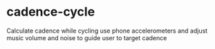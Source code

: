 # cadence-cycle
Calculate cadence while cycling use phone accelerometers and adjust music volume and noise to guide user to target cadence

